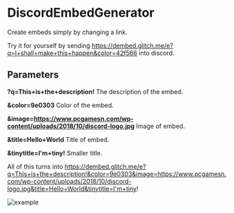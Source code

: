 # DiscordEmbedGenerator
Create embeds simply by changing a link.

Try it for yourself by sending https://dembed.glitch.me/e?q=I+shall+make+this+happen&color=42f566 into discord.

## Parameters 
**?q=This+is+the+description!** The description of the embed.

**&color=9e0303** Color of the embed.

**&image=https://www.pcgamesn.com/wp-content/uploads/2018/10/discord-logo.jpg** Image of embed.

**&title=Hello+World** Title of embed.

**&tinytitle=I'm+tiny!** Smaller title.

All of this turns into https://dembed.glitch.me/e?q=This+is+the+description!&color=9e0303&image=https://www.pcgamesn.com/wp-content/uploads/2018/10/discord-logo.jpg&title=Hello+World&tinytitle=I'm+tiny!

<img src="https://i.imgur.com/InFUSMa.png" alt="example">

